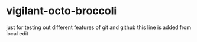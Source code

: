 # vigilant-octo-broccoli
just for testing out different features of git and github
this line is added from local edit